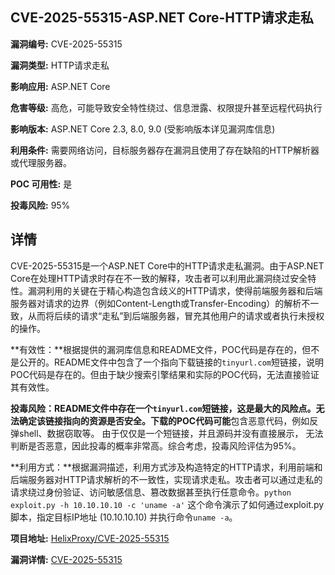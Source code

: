 ## CVE-2025-55315-ASP.NET Core-HTTP请求走私

**漏洞编号:** CVE-2025-55315

**漏洞类型:** HTTP请求走私

**影响应用:** ASP.NET Core

**危害等级:** 高危，可能导致安全特性绕过、信息泄露、权限提升甚至远程代码执行

**影响版本:** ASP.NET Core 2.3, 8.0, 9.0 (受影响版本详见漏洞库信息)

**利用条件:** 需要网络访问，目标服务器存在漏洞且使用了存在缺陷的HTTP解析器或代理服务器。

**POC 可用性:** 是

**投毒风险:** 95%

## 详情

CVE-2025-55315是一个ASP.NET Core中的HTTP请求走私漏洞。由于ASP.NET Core在处理HTTP请求时存在不一致的解释，攻击者可以利用此漏洞绕过安全特性。漏洞利用的关键在于精心构造包含歧义的HTTP请求，使得前端服务器和后端服务器对请求的边界（例如Content-Length或Transfer-Encoding）的解析不一致，从而将后续的请求“走私”到后端服务器，冒充其他用户的请求或者执行未授权的操作。

**有效性：**根据提供的漏洞库信息和README文件，POC代码是存在的，但不是公开的。README文件中包含了一个指向下载链接的`tinyurl.com`短链接，说明POC代码是存在的。但由于缺少搜索引擎结果和实际的POC代码，无法直接验证其有效性。

**投毒风险：**README文件中存在一个`tinyurl.com`短链接，这是最大的风险点。无法确定该链接指向的资源是否安全。下载的POC代码**可能**包含恶意代码，例如反弹shell、数据窃取等。 由于仅仅是一个短链接，并且源码并没有直接展示， 无法判断是否恶意，因此投毒的概率非常高。综合考虑，投毒风险评估为95%。

**利用方式：**根据漏洞描述，利用方式涉及构造特定的HTTP请求，利用前端和后端服务器对HTTP请求解析的不一致性，实现请求走私。攻击者可以通过走私的请求绕过身份验证、访问敏感信息、篡改数据甚至执行任意命令。`python exploit.py -h 10.10.10.10 -c 'uname -a'` 这个命令演示了如何通过exploit.py脚本，指定目标IP地址 (10.10.10.10) 并执行命令`uname -a`。

**项目地址:** [HelixProxy/CVE-2025-55315](https://github.com/HelixProxy/CVE-2025-55315)

**漏洞详情:** [CVE-2025-55315](https://nvd.nist.gov/vuln/detail/CVE-2025-55315)
